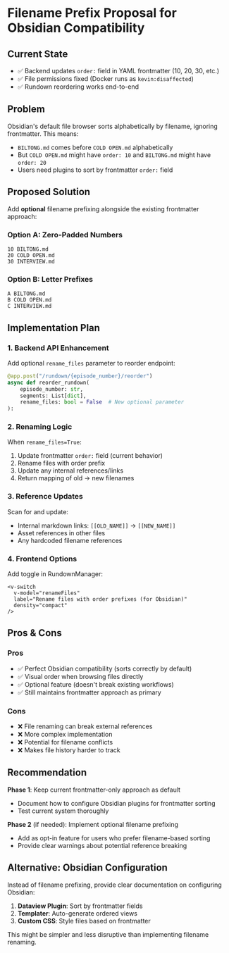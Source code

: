# Filename Prefix Proposal for Obsidian Compatibility

## Current State
- ✅ Backend updates `order:` field in YAML frontmatter (10, 20, 30, etc.)
- ✅ File permissions fixed (Docker runs as `kevin:disaffected`)
- ✅ Rundown reordering works end-to-end

## Problem
Obsidian's default file browser sorts alphabetically by filename, ignoring frontmatter. This means:
- `BILTONG.md` comes before `COLD OPEN.md` alphabetically
- But `COLD OPEN.md` might have `order: 10` and `BILTONG.md` might have `order: 20`
- Users need plugins to sort by frontmatter `order:` field

## Proposed Solution
Add **optional** filename prefixing alongside the existing frontmatter approach:

### Option A: Zero-Padded Numbers
```
10 BILTONG.md
20 COLD OPEN.md  
30 INTERVIEW.md
```

### Option B: Letter Prefixes
```
A BILTONG.md
B COLD OPEN.md
C INTERVIEW.md
```

## Implementation Plan

### 1. Backend API Enhancement
Add optional `rename_files` parameter to reorder endpoint:
```python
@app.post("/rundown/{episode_number}/reorder")
async def reorder_rundown(
    episode_number: str, 
    segments: List[dict],
    rename_files: bool = False  # New optional parameter
):
```

### 2. Renaming Logic
When `rename_files=True`:
1. Update frontmatter `order:` field (current behavior)
2. Rename files with order prefix
3. Update any internal references/links
4. Return mapping of old → new filenames

### 3. Reference Updates
Scan for and update:
- Internal markdown links: `[[OLD_NAME]]` → `[[NEW_NAME]]`
- Asset references in other files
- Any hardcoded filename references

### 4. Frontend Options
Add toggle in RundownManager:
```vue
<v-switch
  v-model="renameFiles"
  label="Rename files with order prefixes (for Obsidian)"
  density="compact"
/>
```

## Pros & Cons

### Pros
- ✅ Perfect Obsidian compatibility (sorts correctly by default)
- ✅ Visual order when browsing files directly
- ✅ Optional feature (doesn't break existing workflows)
- ✅ Still maintains frontmatter approach as primary

### Cons
- ❌ File renaming can break external references
- ❌ More complex implementation
- ❌ Potential for filename conflicts
- ❌ Makes file history harder to track

## Recommendation

**Phase 1**: Keep current frontmatter-only approach as default
- Document how to configure Obsidian plugins for frontmatter sorting
- Test current system thoroughly

**Phase 2** (if needed): Implement optional filename prefixing
- Add as opt-in feature for users who prefer filename-based sorting
- Provide clear warnings about potential reference breaking

## Alternative: Obsidian Configuration

Instead of filename prefixing, provide clear documentation on configuring Obsidian:

1. **Dataview Plugin**: Sort by frontmatter fields
2. **Templater**: Auto-generate ordered views
3. **Custom CSS**: Style files based on frontmatter

This might be simpler and less disruptive than implementing filename renaming.
